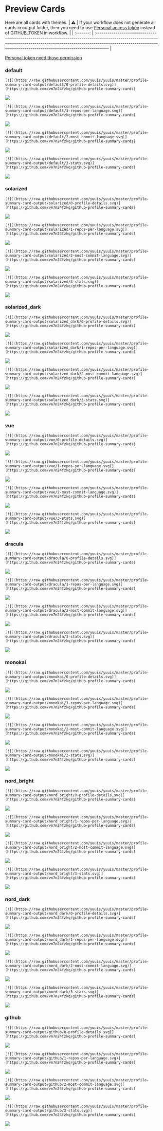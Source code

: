 
# Preview Cards

Here are all cards with themes.
| :warning: | If your workflow does not generate all cards in output folder, then you need to use [Personal access token](https://docs.github.com/en/actions/configuring-and-managing-workflows/creating-and-storing-encrypted-secrets) instead of GITHUB_TOKEN in workflow. |
| :-------: | :------------------------------------------------------------------------------------------------------------------------------------------------------------------------------------------------------------------------------------------------ |

[Personal token need those permission](https://github.com/vn7n24fzkq/github-profile-summary-cards/wiki/Personal-access-token-permissions)


### default


```
[![](https://raw.githubusercontent.com/yuuis/yuuis/master/profile-summary-card-output/default/0-profile-details.svg)](https://github.com/vn7n24fzkq/github-profile-summary-cards)
```
![](https://raw.githubusercontent.com/yuuis/yuuis/master/profile-summary-card-output/default/0-profile-details.svg)


```
[![](https://raw.githubusercontent.com/yuuis/yuuis/master/profile-summary-card-output/default/1-repos-per-language.svg)](https://github.com/vn7n24fzkq/github-profile-summary-cards)
```
![](https://raw.githubusercontent.com/yuuis/yuuis/master/profile-summary-card-output/default/1-repos-per-language.svg)


```
[![](https://raw.githubusercontent.com/yuuis/yuuis/master/profile-summary-card-output/default/2-most-commit-language.svg)](https://github.com/vn7n24fzkq/github-profile-summary-cards)
```
![](https://raw.githubusercontent.com/yuuis/yuuis/master/profile-summary-card-output/default/2-most-commit-language.svg)


```
[![](https://raw.githubusercontent.com/yuuis/yuuis/master/profile-summary-card-output/default/3-stats.svg)](https://github.com/vn7n24fzkq/github-profile-summary-cards)
```
![](https://raw.githubusercontent.com/yuuis/yuuis/master/profile-summary-card-output/default/3-stats.svg)


### solarized


```
[![](https://raw.githubusercontent.com/yuuis/yuuis/master/profile-summary-card-output/solarized/0-profile-details.svg)](https://github.com/vn7n24fzkq/github-profile-summary-cards)
```
![](https://raw.githubusercontent.com/yuuis/yuuis/master/profile-summary-card-output/solarized/0-profile-details.svg)


```
[![](https://raw.githubusercontent.com/yuuis/yuuis/master/profile-summary-card-output/solarized/1-repos-per-language.svg)](https://github.com/vn7n24fzkq/github-profile-summary-cards)
```
![](https://raw.githubusercontent.com/yuuis/yuuis/master/profile-summary-card-output/solarized/1-repos-per-language.svg)


```
[![](https://raw.githubusercontent.com/yuuis/yuuis/master/profile-summary-card-output/solarized/2-most-commit-language.svg)](https://github.com/vn7n24fzkq/github-profile-summary-cards)
```
![](https://raw.githubusercontent.com/yuuis/yuuis/master/profile-summary-card-output/solarized/2-most-commit-language.svg)


```
[![](https://raw.githubusercontent.com/yuuis/yuuis/master/profile-summary-card-output/solarized/3-stats.svg)](https://github.com/vn7n24fzkq/github-profile-summary-cards)
```
![](https://raw.githubusercontent.com/yuuis/yuuis/master/profile-summary-card-output/solarized/3-stats.svg)


### solarized_dark


```
[![](https://raw.githubusercontent.com/yuuis/yuuis/master/profile-summary-card-output/solarized_dark/0-profile-details.svg)](https://github.com/vn7n24fzkq/github-profile-summary-cards)
```
![](https://raw.githubusercontent.com/yuuis/yuuis/master/profile-summary-card-output/solarized_dark/0-profile-details.svg)


```
[![](https://raw.githubusercontent.com/yuuis/yuuis/master/profile-summary-card-output/solarized_dark/1-repos-per-language.svg)](https://github.com/vn7n24fzkq/github-profile-summary-cards)
```
![](https://raw.githubusercontent.com/yuuis/yuuis/master/profile-summary-card-output/solarized_dark/1-repos-per-language.svg)


```
[![](https://raw.githubusercontent.com/yuuis/yuuis/master/profile-summary-card-output/solarized_dark/2-most-commit-language.svg)](https://github.com/vn7n24fzkq/github-profile-summary-cards)
```
![](https://raw.githubusercontent.com/yuuis/yuuis/master/profile-summary-card-output/solarized_dark/2-most-commit-language.svg)


```
[![](https://raw.githubusercontent.com/yuuis/yuuis/master/profile-summary-card-output/solarized_dark/3-stats.svg)](https://github.com/vn7n24fzkq/github-profile-summary-cards)
```
![](https://raw.githubusercontent.com/yuuis/yuuis/master/profile-summary-card-output/solarized_dark/3-stats.svg)


### vue


```
[![](https://raw.githubusercontent.com/yuuis/yuuis/master/profile-summary-card-output/vue/0-profile-details.svg)](https://github.com/vn7n24fzkq/github-profile-summary-cards)
```
![](https://raw.githubusercontent.com/yuuis/yuuis/master/profile-summary-card-output/vue/0-profile-details.svg)


```
[![](https://raw.githubusercontent.com/yuuis/yuuis/master/profile-summary-card-output/vue/1-repos-per-language.svg)](https://github.com/vn7n24fzkq/github-profile-summary-cards)
```
![](https://raw.githubusercontent.com/yuuis/yuuis/master/profile-summary-card-output/vue/1-repos-per-language.svg)


```
[![](https://raw.githubusercontent.com/yuuis/yuuis/master/profile-summary-card-output/vue/2-most-commit-language.svg)](https://github.com/vn7n24fzkq/github-profile-summary-cards)
```
![](https://raw.githubusercontent.com/yuuis/yuuis/master/profile-summary-card-output/vue/2-most-commit-language.svg)


```
[![](https://raw.githubusercontent.com/yuuis/yuuis/master/profile-summary-card-output/vue/3-stats.svg)](https://github.com/vn7n24fzkq/github-profile-summary-cards)
```
![](https://raw.githubusercontent.com/yuuis/yuuis/master/profile-summary-card-output/vue/3-stats.svg)


### dracula


```
[![](https://raw.githubusercontent.com/yuuis/yuuis/master/profile-summary-card-output/dracula/0-profile-details.svg)](https://github.com/vn7n24fzkq/github-profile-summary-cards)
```
![](https://raw.githubusercontent.com/yuuis/yuuis/master/profile-summary-card-output/dracula/0-profile-details.svg)


```
[![](https://raw.githubusercontent.com/yuuis/yuuis/master/profile-summary-card-output/dracula/1-repos-per-language.svg)](https://github.com/vn7n24fzkq/github-profile-summary-cards)
```
![](https://raw.githubusercontent.com/yuuis/yuuis/master/profile-summary-card-output/dracula/1-repos-per-language.svg)


```
[![](https://raw.githubusercontent.com/yuuis/yuuis/master/profile-summary-card-output/dracula/2-most-commit-language.svg)](https://github.com/vn7n24fzkq/github-profile-summary-cards)
```
![](https://raw.githubusercontent.com/yuuis/yuuis/master/profile-summary-card-output/dracula/2-most-commit-language.svg)


```
[![](https://raw.githubusercontent.com/yuuis/yuuis/master/profile-summary-card-output/dracula/3-stats.svg)](https://github.com/vn7n24fzkq/github-profile-summary-cards)
```
![](https://raw.githubusercontent.com/yuuis/yuuis/master/profile-summary-card-output/dracula/3-stats.svg)


### monokai


```
[![](https://raw.githubusercontent.com/yuuis/yuuis/master/profile-summary-card-output/monokai/0-profile-details.svg)](https://github.com/vn7n24fzkq/github-profile-summary-cards)
```
![](https://raw.githubusercontent.com/yuuis/yuuis/master/profile-summary-card-output/monokai/0-profile-details.svg)


```
[![](https://raw.githubusercontent.com/yuuis/yuuis/master/profile-summary-card-output/monokai/1-repos-per-language.svg)](https://github.com/vn7n24fzkq/github-profile-summary-cards)
```
![](https://raw.githubusercontent.com/yuuis/yuuis/master/profile-summary-card-output/monokai/1-repos-per-language.svg)


```
[![](https://raw.githubusercontent.com/yuuis/yuuis/master/profile-summary-card-output/monokai/2-most-commit-language.svg)](https://github.com/vn7n24fzkq/github-profile-summary-cards)
```
![](https://raw.githubusercontent.com/yuuis/yuuis/master/profile-summary-card-output/monokai/2-most-commit-language.svg)


```
[![](https://raw.githubusercontent.com/yuuis/yuuis/master/profile-summary-card-output/monokai/3-stats.svg)](https://github.com/vn7n24fzkq/github-profile-summary-cards)
```
![](https://raw.githubusercontent.com/yuuis/yuuis/master/profile-summary-card-output/monokai/3-stats.svg)


### nord_bright


```
[![](https://raw.githubusercontent.com/yuuis/yuuis/master/profile-summary-card-output/nord_bright/0-profile-details.svg)](https://github.com/vn7n24fzkq/github-profile-summary-cards)
```
![](https://raw.githubusercontent.com/yuuis/yuuis/master/profile-summary-card-output/nord_bright/0-profile-details.svg)


```
[![](https://raw.githubusercontent.com/yuuis/yuuis/master/profile-summary-card-output/nord_bright/1-repos-per-language.svg)](https://github.com/vn7n24fzkq/github-profile-summary-cards)
```
![](https://raw.githubusercontent.com/yuuis/yuuis/master/profile-summary-card-output/nord_bright/1-repos-per-language.svg)


```
[![](https://raw.githubusercontent.com/yuuis/yuuis/master/profile-summary-card-output/nord_bright/2-most-commit-language.svg)](https://github.com/vn7n24fzkq/github-profile-summary-cards)
```
![](https://raw.githubusercontent.com/yuuis/yuuis/master/profile-summary-card-output/nord_bright/2-most-commit-language.svg)


```
[![](https://raw.githubusercontent.com/yuuis/yuuis/master/profile-summary-card-output/nord_bright/3-stats.svg)](https://github.com/vn7n24fzkq/github-profile-summary-cards)
```
![](https://raw.githubusercontent.com/yuuis/yuuis/master/profile-summary-card-output/nord_bright/3-stats.svg)


### nord_dark


```
[![](https://raw.githubusercontent.com/yuuis/yuuis/master/profile-summary-card-output/nord_dark/0-profile-details.svg)](https://github.com/vn7n24fzkq/github-profile-summary-cards)
```
![](https://raw.githubusercontent.com/yuuis/yuuis/master/profile-summary-card-output/nord_dark/0-profile-details.svg)


```
[![](https://raw.githubusercontent.com/yuuis/yuuis/master/profile-summary-card-output/nord_dark/1-repos-per-language.svg)](https://github.com/vn7n24fzkq/github-profile-summary-cards)
```
![](https://raw.githubusercontent.com/yuuis/yuuis/master/profile-summary-card-output/nord_dark/1-repos-per-language.svg)


```
[![](https://raw.githubusercontent.com/yuuis/yuuis/master/profile-summary-card-output/nord_dark/2-most-commit-language.svg)](https://github.com/vn7n24fzkq/github-profile-summary-cards)
```
![](https://raw.githubusercontent.com/yuuis/yuuis/master/profile-summary-card-output/nord_dark/2-most-commit-language.svg)


```
[![](https://raw.githubusercontent.com/yuuis/yuuis/master/profile-summary-card-output/nord_dark/3-stats.svg)](https://github.com/vn7n24fzkq/github-profile-summary-cards)
```
![](https://raw.githubusercontent.com/yuuis/yuuis/master/profile-summary-card-output/nord_dark/3-stats.svg)


### github


```
[![](https://raw.githubusercontent.com/yuuis/yuuis/master/profile-summary-card-output/github/0-profile-details.svg)](https://github.com/vn7n24fzkq/github-profile-summary-cards)
```
![](https://raw.githubusercontent.com/yuuis/yuuis/master/profile-summary-card-output/github/0-profile-details.svg)


```
[![](https://raw.githubusercontent.com/yuuis/yuuis/master/profile-summary-card-output/github/1-repos-per-language.svg)](https://github.com/vn7n24fzkq/github-profile-summary-cards)
```
![](https://raw.githubusercontent.com/yuuis/yuuis/master/profile-summary-card-output/github/1-repos-per-language.svg)


```
[![](https://raw.githubusercontent.com/yuuis/yuuis/master/profile-summary-card-output/github/2-most-commit-language.svg)](https://github.com/vn7n24fzkq/github-profile-summary-cards)
```
![](https://raw.githubusercontent.com/yuuis/yuuis/master/profile-summary-card-output/github/2-most-commit-language.svg)


```
[![](https://raw.githubusercontent.com/yuuis/yuuis/master/profile-summary-card-output/github/3-stats.svg)](https://github.com/vn7n24fzkq/github-profile-summary-cards)
```
![](https://raw.githubusercontent.com/yuuis/yuuis/master/profile-summary-card-output/github/3-stats.svg)

